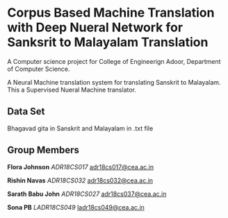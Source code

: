 # Corpus Based Machine Translation with Deep Nueral Network for Sanksrit to Malayalam Translation
A Computer science project for College of Engineerign Adoor, Department of Computer Science. 

A Neural Machine translation system  for translating Sanskrit to Malayalam. This a Supervised Nueral Machine translator.


Data Set
------------------
Bhagavad gita in Sanskrit and Malayalam in .txt file

Group Members
------------------
**Flora Johnson**  _ADR18CS017_  adr18cs017@cea.ac.in

**Rishin Navas**  _ADR18CS032_  adr18cs032@cea.ac.in

**Sarath Babu John**  _ADR18CS027_   adr18cs037@cea.ac.in

**Sona PB**  _LADR18CS049_   ladr18cs049@cea.ac.in


